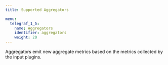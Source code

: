 ```yaml
---
title: Supported Aggregators

menu:
  telegraf_1_5:
    name: Aggregators
    identifier: aggregators
    weight: 20
---
```


Aggregators emit new aggregate metrics based on the metrics collected by the
input plugins.
